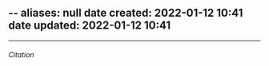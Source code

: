 --
aliases: null
date created: 2022-01-12 10:41
date updated: 2022-01-12 10:41
---

---

###### Citation
